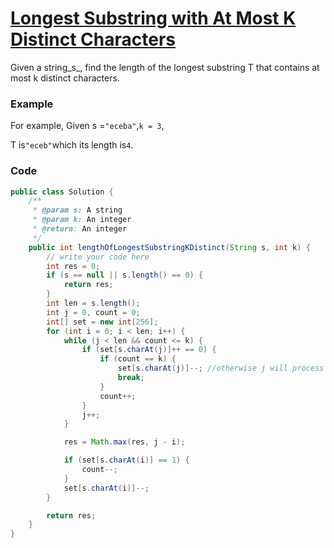 # [Longest Substring with At Most K Distinct Characters](https://www.lintcode.com/problem/longest-substring-with-at-most-k-distinct-characters/description)

Given a string_s_, find the length of the longest substring T that contains at most k distinct characters.

### Example

For example, Given s =`"eceba"`,`k = 3`,

T is`"eceb"`which its length is`4`.

### Code

```java
public class Solution {
    /**
     * @param s: A string
     * @param k: An integer
     * @return: An integer
     */
    public int lengthOfLongestSubstringKDistinct(String s, int k) {
        // write your code here
        int res = 0;
        if (s == null || s.length() == 0) {
            return res;
        }
        int len = s.length();
        int j = 0, count = 0;
        int[] set = new int[256];
        for (int i = 0; i < len; i++) {
            while (j < len && count <= k) {
                if (set[s.charAt(j)]++ == 0) {
                    if (count == k) {
                        set[s.charAt(j)]--; //otherwise j will process one more
                        break;
                    }
                    count++;
                }
                j++;
            }

            res = Math.max(res, j - i);

            if (set[s.charAt(i)] == 1) {
                count--;
            }
            set[s.charAt(i)]--;
        }

        return res;
    }
}
```




